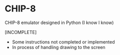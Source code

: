 # CHIP-8
CHIP-8 emulator designed in Python (I know I know)

[INCOMPLETE]
- Some instructions not completed or implemented
- In process of handling drawing to the screen

